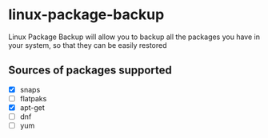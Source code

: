 # linux-package-backup
Linux Package Backup will allow you to backup all the packages you have in your system, so that they can be easily restored

## Sources of packages supported
- [x] snaps
- [ ] flatpaks
- [x] apt-get
- [ ] dnf
- [ ] yum